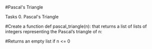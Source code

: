 #Pascal's Triangle

Tasks
0. Pascal's Triangle

#Create a function def pascal_triangle(n): 
that returns a list of lists of integers representing the Pascal’s triangle of n:

#Returns an empty list if n <= 0

